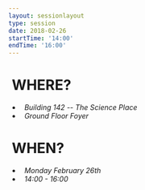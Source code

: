 ```yaml
---
layout: sessionlayout
type: session
date: 2018-02-26
startTime: '14:00'
endTime: '16:00'
---
```


&nbsp;WHERE?
============
- &nbsp;&nbsp;*Building 142 -- The Science Place*
- &nbsp;&nbsp;*Ground Floor Foyer*

&nbsp;WHEN?
===========

- &nbsp;&nbsp;*Monday February 26th* 
- &nbsp;&nbsp;*14:00 - 16:00*
